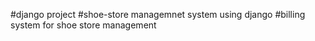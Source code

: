 #django project
#shoe-store managemnet system using django
#billing system for shoe store management
